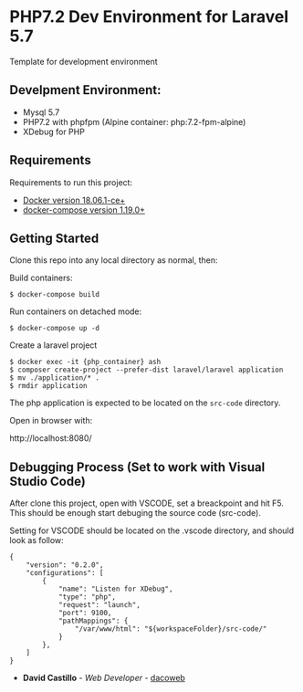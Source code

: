# PHP7.2 Dev Environment for Laravel 5.7

Template for development environment

## Develpment Environment:

* Mysql 5.7
* PHP7.2 with phpfpm (Alpine container: php:7.2-fpm-alpine)
* XDebug for PHP

## Requirements

Requirements to run this project:

- [Docker version 18.06.1-ce+](https://github.com/docker/docker-ce)
- [docker-compose version 1.19.0+](https://github.com/docker/compose) 


## Getting Started

Clone this repo into any local directory as normal, then:

Build containers:

```
$ docker-compose build
```

Run containers on detached mode:

```
$ docker-compose up -d
```

Create a laravel project

```
$ docker exec -it {php_container} ash
$ composer create-project --prefer-dist laravel/laravel application
$ mv ./application/* .
$ rmdir application
```

The php application is expected to be located on the `src-code` directory.

Open in browser with:

http://localhost:8080/


## Debugging Process (Set to work with Visual Studio Code)

After clone this project, open with VSCODE, set a breackpoint and hit F5. This should be enough start debuging the source code (src-code).

Setting for VSCODE should be located on the .vscode directory, and should look as follow:

```
{
    "version": "0.2.0",
    "configurations": [
        {
            "name": "Listen for XDebug",
            "type": "php",
            "request": "launch",
            "port": 9100,
            "pathMappings": {
                "/var/www/html": "${workspaceFolder}/src-code/"
            }
        },
    ]
}
```

* **David Castillo** - *Web Developer* - [dacoweb](https://github.com/dacoweb)
